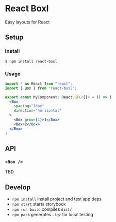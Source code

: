 # React Boxl

Easy layouts for React

## Setup

### Install
```shell
$ npm install react-boxl
```

### Usage
```jsx
import * as React from "react";
import { Box } from "react-boxl";

export const MyComponent: React.SFC<{}> = () => (
  <Box 
    spacing="10px"
    direction="horizontal"
  >
    <Box grow={1}>1</Box>
    <Box>2</Box>
  </Box>
)

```

## API

### `<Box />`

TBD

## Develop

- `npm install` install project and test app deps
- `npm start` starts storybook
- `npm run build` compiles `dist/`
- `npm pack` generates `.tgz` for local testing
